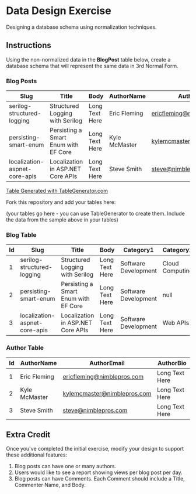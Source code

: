 # Data Design Exercise

Designing a database schema using normalization techniques.

## Instructions

Using the non-normalized data in the **BlogPost** table below, create a database schema that will represent the same data in 3rd Normal Form.

### Blog Posts

| Slug                          | Title                                | Body           | AuthorName    | AuthorEmail                 | AuthorBio      | Category1            | Category2       | Tags                            | Views |
|-------------------------------|--------------------------------------|----------------|---------------|-----------------------------|----------------|----------------------|-----------------|---------------------------------|-------|
| serilog-structured-logging    | Structured Logging with Serilog      | Long Text Here | Eric Fleming  | ericfleming@nimblepros.com  | Long Text Here | Software Development | Cloud Computing | logging,serilog,appinsights     | 123   |
| persisting-smart-enum         | Persisting a Smart Enum with EF Core | Long Text Here | Kyle McMaster | kylemcmaster@nimblepros.com | Long Text Here | Software Development | null            | smartenum,efcore                | 234   |
| localization-aspnet-core-apis | Localization in ASP.NET Core APIs    | Long Text Here | Steve Smith   | steve@nimblepros.com        | Long Text Here | Software Development | Web APIs        | localization,aspnetcore,web-api | 345   |

[Table Generated with TableGenerator.com](https://www.tablesgenerator.com/markdown_tables#)

Fork this repository and add your tables here:

(your tables go here - you can use TableGenerator to create them. Include the data from the sample above in your tables)

### Blog Table
| Id | Slug                          | Title                                | Body           | Category1            | Category2       | Tags                            | Views |
|----|-------------------------------|--------------------------------------|----------------|----------------------|-----------------|---------------------------------|-------|
| 1  | serilog-structured-logging    | Structured Logging with Serilog      | Long Text Here | Software Development | Cloud Computing | logging,serilog,appinsights     | 123   |
| 2  | persisting-smart-enum         | Persisting a Smart Enum with EF Core | Long Text Here | Software Development | null            | smartenum,efcore                | 234   |
| 3  | localization-aspnet-core-apis | Localization in ASP.NET Core APIs    | Long Text Here | Software Development | Web APIs        | localization,aspnetcore,web-api | 345   |

### Author Table
| Id | AuthorName    | AuthorEmail                 | AuthorBio      |
|----|---------------|-----------------------------|----------------|
| 1  | Eric Fleming  | ericfleming@nimblepros.com  | Long Text Here |
| 2  | Kyle McMaster | kylemcmaster@nimblepros.com | Long Text Here |
| 3  | Steve Smith   | steve@nimblepros.com        | Long Text Here |


## Extra Credit

Once you've completed the initial exercise, modify your design to support these additional features:

1. Blog posts can have one or many authors.
2. Users would like to see a report showing views per blog post per day.
3. Blog posts can have Comments. Each Comment should include a Title, Commenter Name, and Body.
